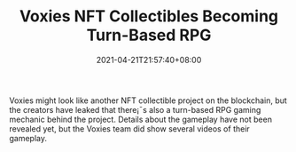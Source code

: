 ﻿---
title: "Voxies NFT Collectibles Becoming Turn-Based RPG"
date: 2021-04-21T21:57:40+08:00
lastmod: 2021-04-21T16:45:40+08:00
draft: false
authors: ["Amaryllis"]
description: "Voxies might look like another NFT collectible project on the blockchain, but the creators have leaked that there¡¯s also a turn-based RPG gaming mechanic behind the project. Details about the gameplay have not been revealed yet, but the Voxies team did show several videos of their gameplay."
featuredImage: "voxies-nft-collectibles-becoming-turn-based-rpg.png"
tags: ["Virtual World","Play to Earn"]
categories: ["news"]
news: ["Virtual World"]
weight: 
lightgallery: true
pinned: false
recommend: false
recommend1: false
---

Voxies might look like another NFT collectible project on the blockchain, but the creators have leaked that there¡¯s also a turn-based RPG gaming mechanic behind the project. Details about the gameplay have not been revealed yet, but the Voxies team did show several videos of their gameplay.

<!--more-->

